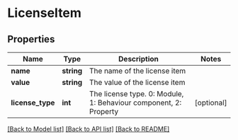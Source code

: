 # LicenseItem

## Properties
Name | Type | Description | Notes
------------ | ------------- | ------------- | -------------
**name** | **string** | The name of the license item | 
**value** | **string** | The value of the license item | 
**license_type** | **int** | The license type. 0: Module, 1: Behaviour component, 2: Property | [optional] 

[[Back to Model list]](../README.md#documentation-for-models) [[Back to API list]](../README.md#documentation-for-api-endpoints) [[Back to README]](../README.md)


